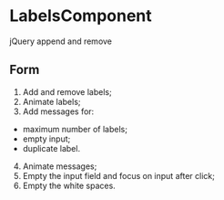 # LabelsComponent

jQuery append and remove

## Form
1. Add and remove labels;
2. Animate labels;
3. Add messages for: 
  * maximum number of labels;
  * empty input;
  * duplicate label.
4. Animate messages;
5. Empty the input field and focus on input after click;
6. Empty the white spaces.

